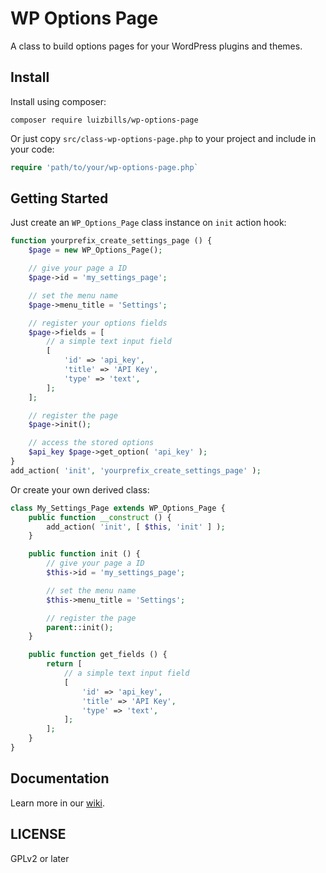 # WP Options Page

A class to build options pages for your WordPress plugins and themes.

## Install

Install using composer:

```
composer require luizbills/wp-options-page
```

Or just copy `src/class-wp-options-page.php` to your project and include in your code:

```php
require 'path/to/your/wp-options-page.php`
```

## Getting Started

Just create an `WP_Options_Page` class instance on `init` action hook:

```php
function yourprefix_create_settings_page () {
	$page = new WP_Options_Page();

	// give your page a ID
	$page->id = 'my_settings_page';

	// set the menu name
	$page->menu_title = 'Settings';

	// register your options fields
	$page->fields = [
		// a simple text input field
		[
			'id' => 'api_key',
			'title' => 'API Key',
			'type' => 'text',
		];
	];

	// register the page
	$page->init();

	// access the stored options
	$api_key $page->get_option( 'api_key' );
}
add_action( 'init', 'yourprefix_create_settings_page' );


```

Or create your own derived class:

```php
class My_Settings_Page extends WP_Options_Page {
	public function __construct () {
		add_action( 'init', [ $this, 'init' ] );
	}

	public function init () {
		// give your page a ID
		$this->id = 'my_settings_page';

		// set the menu name
		$this->menu_title = 'Settings';

		// register the page
		parent::init();
	}

	public function get_fields () {
		return [
			// a simple text input field
			[
				'id' => 'api_key',
				'title' => 'API Key',
				'type' => 'text',
			];
		];
	}
}
```

## Documentation

Learn more in our [wiki](https://github.dev/luizbills/wp-options-page/wiki).

## LICENSE

GPLv2 or later
